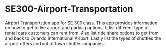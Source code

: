 # SE300-Airport-Transportation
Airport Transportation app for SE 300 class. This app provides information on how to get to the airport and parking options. It list different type of rental cars customers can rent from. Also list ride share options to get from and back to Orlando International Airport. Lastly list the types of shuttles the airport offers and out of town shuttle companies. 
